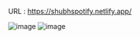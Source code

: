 URL : https://shubhspotify.netlify.app/

![image](https://github.com/shubharajgs7/spotifyclone/assets/134129470/40be44e8-08c1-4ef6-91ec-15cf23426b5f)
![image](https://github.com/shubharajgs7/spotifyclone/assets/134129470/472e584a-9ef1-413e-8d91-2bb1dd3770a6)

